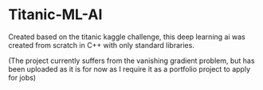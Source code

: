 # Titanic-ML-AI
Created based on the titanic kaggle challenge, this deep learning ai was created from scratch in C++ with only standard libraries.

(The project currently suffers from the vanishing gradient problem, but has been uploaded as it is for now as I require it as a portfolio project to apply for jobs)
